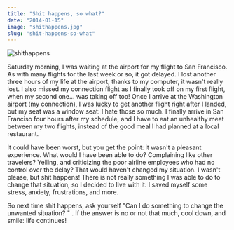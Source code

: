 ```yaml
---
title: "Shit happens, so what?"
date: "2014-01-15"
image: "shithappens.jpg"
slug: "shit-happens-so-what"
---
```


![shithappens](images/shithappens.jpg)

Saturday morning, I was waiting at the airport for my flight to San Francisco. As with many flights for the last week or so, it got delayed. I lost another three hours of my life at the airport, thanks to my computer, it wasn't really lost. I also missed my connection flight as I finally took off on my first flight, when my second one... was taking off too! Once I arrive at the Washington airport (my connection), I was lucky to get another flight right after I landed, but my seat was a window seat: I hate those so much. I finally arrive in San Franciso four hours after my schedule, and I have to eat an unhealthy meat between my two flights, instead of the good meal I had planned at a local restaurant.

It could have been worst, but you get the point: it wasn't a pleasant experience. What would I have been able to do? Complaining like other travelers? Yelling, and criticizing the poor airline employees who had no control over the delay? That would haven't changed my situation. I wasn't please, but shit happens! There is not really something I was able to do to change that situation, so I decided to live with it. I saved myself some stress, anxiety, frustrations, and more.

So next time shit happens, ask yourself "Can I do something to change the unwanted situation? " . If the answer is no or not that much, cool down, and smile: life continues!
